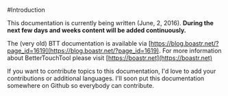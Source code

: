 #Introduction 

This documentation is currently being written (June, 2, 2016). **During the next few days and weeks content will be added continuously.**

The (very old) BTT documentation is available via [https://blog.boastr.net/?page_id=1619](https://blog.boastr.net/?page_id=1619). For more information about BetterTouchTool please visit [https://boastr.net](https://boastr.net)

If you want to contribute topics to this documentation, I'd love to add your contributions or additional languages. I'll soon put this documentation somewhere on Github so everybody can contribute. 

